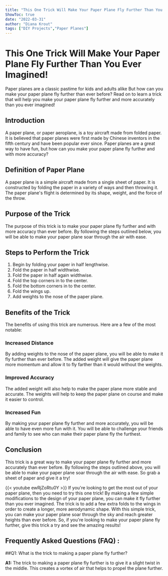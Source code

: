 ```yaml
---
title: "This One Trick Will Make Your Paper Plane Fly Further Than You Ever Imagined!"
ShowToc: true 
date: "2022-03-31"
author: "Diana Krout" 
tags: ["DIY Projects","Paper Planes"]
---
```

# This One Trick Will Make Your Paper Plane Fly Further Than You Ever Imagined!

Paper planes are a classic pastime for kids and adults alike But how can you make your paper plane fly further than ever before? Read on to learn a trick that will help you make your paper plane fly further and more accurately than you ever imagined!

## Introduction

A paper plane, or paper aeroplane, is a toy aircraft made from folded paper. It is believed that paper planes were first made by Chinese inventors in the fifth century and have been popular ever since. Paper planes are a great way to have fun, but how can you make your paper plane fly further and with more accuracy?

## Definition of Paper Plane

A paper plane is a simple aircraft made from a single sheet of paper. It is constructed by folding the paper in a variety of ways and then throwing it. The paper plane's flight is determined by its shape, weight, and the force of the throw.

## Purpose of the Trick

The purpose of this trick is to make your paper plane fly further and with more accuracy than ever before. By following the steps outlined below, you will be able to make your paper plane soar through the air with ease.

## Steps to Perform the Trick

1. Begin by folding your paper in half lengthwise.
2. Fold the paper in half widthwise.
3. Fold the paper in half again widthwise.
4. Fold the top corners in to the center.
5. Fold the bottom corners in to the center.
6. Fold the wings up.
7. Add weights to the nose of the paper plane.

## Benefits of the Trick

The benefits of using this trick are numerous. Here are a few of the most notable:

### Increased Distance

By adding weights to the nose of the paper plane, you will be able to make it fly further than ever before. The added weight will give the paper plane more momentum and allow it to fly farther than it would without the weights.

### Improved Accuracy

The added weight will also help to make the paper plane more stable and accurate. The weights will help to keep the paper plane on course and make it easier to control.

### Increased Fun

By making your paper plane fly further and more accurately, you will be able to have even more fun with it. You will be able to challenge your friends and family to see who can make their paper plane fly the furthest.

## Conclusion

This trick is a great way to make your paper plane fly further and more accurately than ever before. By following the steps outlined above, you will be able to make your paper plane soar through the air with ease. So grab a sheet of paper and give it a try!

{{< youtube ewRjZoRtu0Y >}} 
If you're looking to get the most out of your paper plane, then you need to try this one trick! By making a few simple modifications to the design of your paper plane, you can make it fly further than you ever imagined. The trick is to add a few extra folds to the wings in order to create a longer, more aerodynamic shape. With this simple trick, you can make your paper plane soar through the sky and reach greater heights than ever before. So, if you're looking to make your paper plane fly further, give this trick a try and see the amazing results!

## Frequently Asked Questions (FAQ) :
##Q1: What is the trick to making a paper plane fly further?

**A1:** The trick to making a paper plane fly further is to give it a slight twist in the middle. This creates a vortex of air that helps to propel the plane further.



